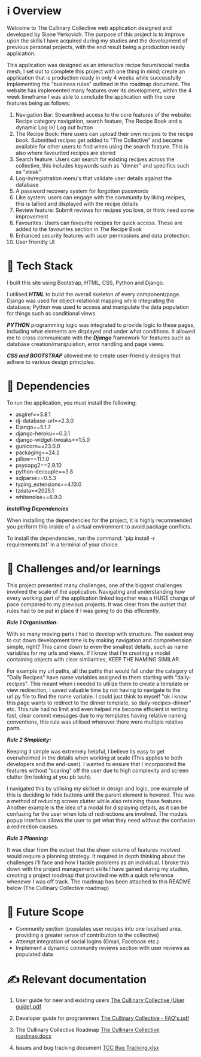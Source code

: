 # ℹ️ **Overview**

Welcome to The Cullinary Collective web application designed and developed by Sione Yerkovich. The purpose of this project is to improve upon the skills I have acquired during my studies and the development of previous personal projects, with the end result being a production ready application.

This application was designed as an interactive recipe forum/social media mesh, I set out to complete this project with one thing in mind; create an application that is production ready in only 4 weeks while successfully implementing the "business rules" outlined in the roadmap document. The website has implemented many features over its development, within the 4 week timeframe I was able to conclude the application with the core features being as follows:

1. Navigation Bar: Streamlined access to the core features of the website: Recipe category navigation, search feature, The Recipe Book and a dynamic Log in/ Log out button
2. The Recipe Book: Here users can upload their own recipes to the recipe book. Submitted recipes get added to "The Collective" and become available for other users to find when using the search feature. This is also where favourited recipes are stored
3. Search feature: Users can search for existing recipes across the collective, this includes keywords such as "dinner" and specifics such as "steak"
4. Log-in/registration menu's that validate user details against the database
5. A password recovery system for forgotten passwords
6. Like system: users can engage with the community by liking recipes, this is tallied and displayed with the recipe details
7. Review feature: Submit reviews for recipes you love, or think need some improvement
8. Favourites: Users can favourite recipes for quick access. These are added to the favourites section in The Recipe Book
9. Enhanced security features with user permissions and data protection.
10. User friendly UI

# 🚀 **Tech Stack**

I built this site using Bootstrap, HTML, CSS, Python and Django.

I utilised ***HTML*** to build the overall skeleton of every component/page. Django was used for object-relational mapping while integrating the database; Python was used to access and manipulate the data population for things such as conditional views.

***PYTHON*** programming logic was integrated to provide logic to these pages, including what elements are displayed and under what conditions. It allowed me to cross communicate with the ***Django*** framework for features such as database creation/manipulation, error handling and page views.

***CSS and BOOTSTRAP*** allowed me to create user-friendly designs that adhere to various design principles.

# 🌟 **Dependencies**

To run the application, you must install the following:
- asgiref==3.8.1
- dj-database-url==2.3.0
- Django==5.1.7
- django-heroku==0.3.1
- django-widget-tweaks==1.5.0
- gunicorn==23.0.0
- packaging==24.2
- pillow==11.1.0
- psycopg2==2.9.10
- python-decouple==3.8
- sqlparse==0.5.3
- typing_extensions==4.13.0
- tzdata==2025.1
- whitenoise==6.9.0

***Installing Dependencies***

When installing the dependencies for the project, it is highly recommended you perform this inside of a virtual environment to avoid package conflicts.

To install the dependencies, run the command: 'pip install -r requirements.txt' in a terminal of your choice.

# 📖 **Challenges and/or learnings**

This project presented many challenges, one of the biggest challenges involved the scale of the application. Navigating and understanding how every working part of the application linked together was a HUGE change of pace compared to my previous projects. It was clear from the outset that rules had to be put in place if I was going to do this efficiently.

***Rule 1 Organisation:***

With so many moving parts I had to develop with structure. The easiest way to cut down development time is by making navigation and comprehension simple, right? This came down to even the smallest details, such as name variables for my urls and views.
If I know that i'm creating a model containing objects with clear similarities, KEEP THE NAMING SIMILAR.

For example my url paths, all the paths that would fall under the category of "Daily Recipes" have name variables assigned to them starting with "daily-recipes". This meant when i needed to utilize them to create a template or view redirection, i saved valuable time by not having to navigate to the url.py file to find the name variable. I could just think to myself "ok i know this page wants to redirect to the dinner template, so daily-recipes-dinner" etc. This rule had no limit and even helped me become efficient in writing fast, clear commit messages due to my templates having relative naming conventions, this rule was utilised wherever there were multiple relative parts.

***Rule 2 Simplicity:***

Keeping it simple was extremely helpful, I believe its easy to get overwhelmed in the details when working at scale (This applies to both developers and the end-user). I wanted to ensure that I incorporated the features without "scaring" off the user due to high complexity and screen clutter (im looking at you pb tech). 

I navigated this by utilising my skillset in design and logic, one example of this is deciding to hide buttons until the parent element is hovered. This was a method of reducing screen clutter while also retaining those features. Another example is the idea of a modal for displaying details, as it can be confusing for the user when lots of redirections are involved. The modals popup interface allows the user to get what they need without the confusion a redirection causes.

***Rule 3 Planning:***

It was clear from the outset that the sheer volume of features involved would require a planning strategy. It required in depth thinking about the challenges i'll face and how I tackle problems as an individual. I broke this down with the project management skills I have gained during my studies, creating a project roadmap that provided me with a quick reference whenever I was off track. The roadmap has been attached to this README below (The Cullinary Collective roadmap)

# 💭 **Future Scope**

-	Community section (populates user recipes into one localised area, providing a greater sense of contribution to the collective)
- Attempt integration of social logins (Gmail, Facebook etc.)
- Implement a dynamic community reviews section with user reviews as populated data


# ✍️ **Relevant documentation**
1. User guide for new and existing users
[The Cullinary Collective (User guide).pdf](https://github.com/user-attachments/files/19675908/The.Cullinary.Collective.User.guide.pdf)


2. Developer guide for programmers
[The Cullinary Collective - FAQ's.pdf](https://github.com/user-attachments/files/19542648/The.Cullinary.Collective.-.FAQ.s.pdf)


3. The Cullinary Collective Roadmap
[The Cullinary Collective roadmap.docx](https://github.com/user-attachments/files/19675837/The.Cullinary.Collective.roadmap.docx)


4. Issues and bug tracking document
[TCC Bug Tracking.xlsx](https://github.com/user-attachments/files/19676041/TCC.Bug.Tracking.xlsx)


